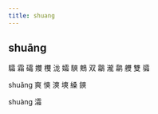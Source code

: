 ```yaml
---
title: shuang
---
```


## shuāng
驦
霜
礵
孇
欆
泷
孀
騻
鷞
双
鸘
瀧
鹴
艭
雙
骦




shuǎng
爽
慡
漺
塽
縔
鏯







shuàng
灀
